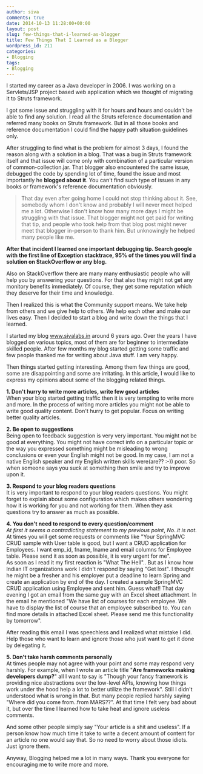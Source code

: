 ```yaml
---
author: siva
comments: true
date: 2014-10-13 11:28:00+00:00
layout: post
slug: few-things-that-i-learned-as-blogger
title: Few Things That I Learned as a Blogger
wordpress_id: 211
categories:
- Blogging
tags:
- Blogging
---
```


I started my career as a Java developer in 2006. I was working on a Servlets/JSP project based web application which we thought of migrating it to Struts framework.  
  
I got some issue and struggling with it for hours and hours and couldn't be able to find any solution. I read all the Struts reference documentation and referred many books on Struts framework. But in all those books and reference documentation I could find the happy path situation guidelines only.  
  
After struggling to find what is the problem for almost 3 days, I found the reason along with a solution in a blog. That was a bug in Struts framework itself and that issue will come only with combination of a particular version of common-collection.jar. That blogger also encountered the same issue, debugged the code by spending lot of time, found the issue and most importantly he **blogged about it**. You can't find such type of issues in any books or framework's reference documentation obviously.  
  


<blockquote>That day even after going home I could not stop thinking about it. See, somebody whom I don't know and probably I will never meet helped me a lot. Otherwise I don't know how many more days I might be struggling with that issue. That blogger might not get paid for writing that tip, and people who took help from that blog post might never meet that blogger in-person to thank him. But unknowingly he helped many people like me.</blockquote>

  
**After that incident I learned one important debugging tip. Search google with the first line of Exception stacktrace, 95% of the times you will find a solution on StackOverflow or any blog.**  
  
Also on StackOverflow there are many many enthusiastic people who will help you by answering your questions. For that also they might not get any monitory benefits immediately. Of course, they get some reputation which they deserve for their time and knowledge.  
  
Then I realized this is what the Community support means. We take help from others and we give help to others. We help each other and make our lives easy. Then I decided to start a blog and write down the things that I learned.  
  
I started my blog www.sivalabs.in around 6 years ago. Over the years I have blogged on various topics, most of them are for beginner to intermediate skilled people. After few months my blog started getting some traffic and few people thanked me for writing about Java stuff. I am very happy.  
  
Then things started getting interesting. Among them few things are good, some are disappointing and some are irritating. In this article, I would like to express my opinions about some of the blogging related things.  
  
**1. Don't hurry to write more articles, write few good articles**  
When your blog started getting traffic then it is very tempting to write more and more. In the process of writing more articles you might not be able to write good quality content. Don't hurry to get popular. Focus on writing better quality articles.  
  
**2. Be open to suggestions**  
Being open to feedback suggestion is very very important. You might not be good at everything. You might not have correct info on a particular topic or the way you expressed something might be misleading to wrong conclusions or even your English might not be good. In my case, I am not a native English speaker and my English written skills were(are?? :-)) poor. So when someone says you suck at something then smile and try to improve upon it.  
  
**3. Respond to your blog readers questions**  
It is very important to respond to your blog readers questions. You might forget to explain about some configuration which makes others wondering how it is working for you and not working for them. When they ask questions try to answer as much as possible.  
  
**4. You don't need to respond to every question/comment**  
_At first it seems a contradicting statement to my previous point_, _No..it is not_.  
At times you will get some requests or comments like "Your SpringMVC CRUD sample with User table is good, but I want a CRUD application for Employees. I want emp_id, fname, lname and email columns for Employee table. Please send it as soon as possible, it is very urgent for me".  
As soon as I read it my first reaction is "What The Hell".. But as I know how Indian IT organizations work I didn't respond by saying "Get lost". I thought he might be a fresher and his employer put a deadline to learn Spring and create an application by end of the day. I created a sample SpringMVC CRUD application  using Employee and sent him. Guess what!! That day evening I got an email from the same guy with an Excel sheet attachment. In the email he mentioned "We have list of courses for each employee. We have to display the list of course that an employee subscribed to. You can find more details in attached Excel sheet. Please send me this functionality by tomorrow".  
  
After reading this email I was speechless and I realized what mistake I did. Help those who want to learn and ignore those who just want to get it done by delegating it.  
  
**5. Don't take harsh comments personally**  
At times people may not agree with your point and some may respond very harshly. For example, when I wrote an article title "**Are frameworks making developers dump?**" all I want to say is "Though your fancy framework is providing nice abstractions over the low-level APIs, knowing how things work under the hood help a lot to better utilize the framework". Still I didn't understood what is wrong in that. But many people replied harshly saying "Where did you come from..from MARS??". At that time I felt very bad about it, but over the time I learned how to take heat and ignore useless comments.  
  
And some other people simply say "Your article is a shit and useless". If a person know how much time it take to write a decent amount of content for an article no one would say that. So no need to worry about those idiots. Just ignore them.  
  
Anyway, Blogging helped me a lot in many ways. Thank you everyone for encouraging me to write more and more.
